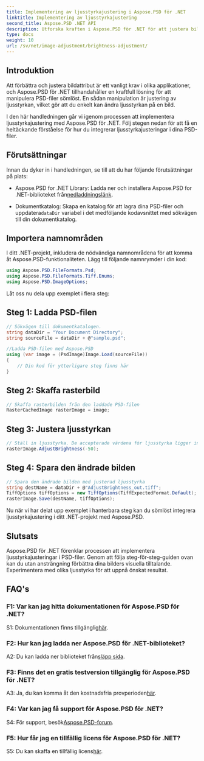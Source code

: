 ```yaml
---
title: Implementering av ljusstyrkajustering i Aspose.PSD för .NET
linktitle: Implementering av ljusstyrkajustering
second_title: Aspose.PSD .NET API
description: Utforska kraften i Aspose.PSD för .NET för att justera bildens ljusstyrka. Följ vår steg-för-steg-guide för sömlös implementering.
type: docs
weight: 10
url: /sv/net/image-adjustment/brightness-adjustment/
---
```

## Introduktion

Att förbättra och justera bildattribut är ett vanligt krav i olika applikationer, och Aspose.PSD för .NET tillhandahåller en kraftfull lösning för att manipulera PSD-filer sömlöst. En sådan manipulation är justering av ljusstyrkan, vilket gör att du enkelt kan ändra ljusstyrkan på en bild.

I den här handledningen går vi igenom processen att implementera ljusstyrkajustering med Aspose.PSD för .NET. Följ stegen nedan för att få en heltäckande förståelse för hur du integrerar ljusstyrkajusteringar i dina PSD-filer.

## Förutsättningar

Innan du dyker in i handledningen, se till att du har följande förutsättningar på plats:

-  Aspose.PSD for .NET Library: Ladda ner och installera Aspose.PSD for .NET-biblioteket från[nedladdningslänk](https://releases.aspose.com/psd/net/).

-  Dokumentkatalog: Skapa en katalog för att lagra dina PSD-filer och uppdatera`dataDir` variabel i det medföljande kodavsnittet med sökvägen till din dokumentkatalog.

## Importera namnområden

I ditt .NET-projekt, inkludera de nödvändiga namnområdena för att komma åt Aspose.PSD-funktionaliteten. Lägg till följande namnrymder i din kod:

```csharp
using Aspose.PSD.FileFormats.Psd;
using Aspose.PSD.FileFormats.Tiff.Enums;
using Aspose.PSD.ImageOptions;
```

Låt oss nu dela upp exemplet i flera steg:

## Steg 1: Ladda PSD-filen

```csharp
// Sökvägen till dokumentkatalogen.
string dataDir = "Your Document Directory";
string sourceFile = dataDir + @"sample.psd";

//Ladda PSD-filen med Aspose.PSD
using (var image = (PsdImage)Image.Load(sourceFile))
{
    // Din kod för ytterligare steg finns här
}
```

## Steg 2: Skaffa rasterbild

```csharp
// Skaffa rasterbilden från den laddade PSD-filen
RasterCachedImage rasterImage = image;
```

## Steg 3: Justera ljusstyrkan

```csharp
// Ställ in ljusstyrka. De accepterade värdena för ljusstyrka ligger inom området [-255, 255].
rasterImage.AdjustBrightness(-50);
```

## Steg 4: Spara den ändrade bilden

```csharp
// Spara den ändrade bilden med justerad ljusstyrka
string destName = dataDir + @"AdjustBrightness_out.tiff";
TiffOptions tiffOptions = new TiffOptions(TiffExpectedFormat.Default);
rasterImage.Save(destName, tiffOptions);
```

Nu när vi har delat upp exemplet i hanterbara steg kan du sömlöst integrera ljusstyrkajustering i ditt .NET-projekt med Aspose.PSD.

## Slutsats

Aspose.PSD för .NET förenklar processen att implementera ljusstyrkajusteringar i PSD-filer. Genom att följa steg-för-steg-guiden ovan kan du utan ansträngning förbättra dina bilders visuella tilltalande. Experimentera med olika ljusstyrka för att uppnå önskat resultat.

## FAQ's

### F1: Var kan jag hitta dokumentationen för Aspose.PSD för .NET?

 S1: Dokumentationen finns tillgänglig[här](https://reference.aspose.com/psd/net/).

### F2: Hur kan jag ladda ner Aspose.PSD för .NET-biblioteket?

 A2: Du kan ladda ner biblioteket från[släpp sida](https://releases.aspose.com/psd/net/).

### F3: Finns det en gratis testversion tillgänglig för Aspose.PSD för .NET?

 A3: Ja, du kan komma åt den kostnadsfria provperioden[här](https://releases.aspose.com/).

### F4: Var kan jag få support för Aspose.PSD för .NET?

 S4: För support, besök[Aspose.PSD-forum](https://forum.aspose.com/c/psd/34).

### F5: Hur får jag en tillfällig licens för Aspose.PSD för .NET?

 S5: Du kan skaffa en tillfällig licens[här](https://purchase.aspose.com/temporary-license/).
